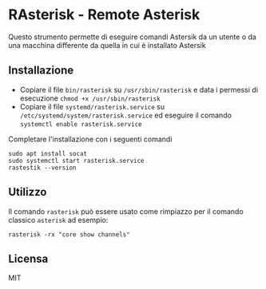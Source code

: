 # RAsterisk - Remote Asterisk

Questo strumento permette di eseguire comandi Astersik da un utente o da una macchina differente da quella in cui è installato Astersik

## Installazione

- Copiare il file `bin/rasterisk` su `/usr/sbin/rasterisk` e data i permessi di esecuzione `chmod +x /usr/sbin/rasterisk`
- Copiare il file `systemd/rasterisk.service` su `/etc/systemd/system/rasterisk.service` ed eseguire il comando `systemctl enable rasterisk.service`

Completare l'installazione con i seguenti comandi

```shell
sudo apt install socat
sudo systemctl start rasterisk.service
rastestik --version
```

## Utilizzo

Il comando `rasterisk` può essere usato come rimpiazzo per il comando classico `asterisk` ad esempio:

```
rasterisk -rx "core show channels"
```

## Licensa

MIT
